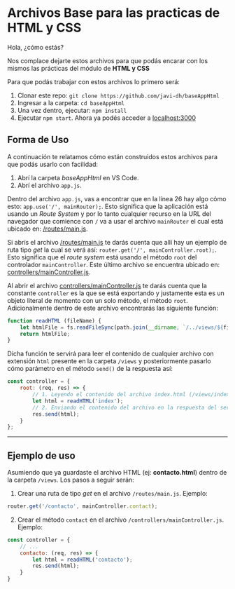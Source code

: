 # Archivos Base para las practicas de HTML y CSS

Hola, ¿cómo estás?

Nos complace dejarte estos archivos para que podás encarar con los mismos las prácticas del módulo de **HTML y CSS**

Para que podás trabajar con estos archivos lo primero será:

1. Clonar este repo: `git clone https://github.com/javi-dh/baseAppHtml`
2. Ingresar a la carpeta: `cd baseAppHtml` 
3. Una vez dentro, ejecutar: `npm install`
4. Ejecutar `npm start`. Ahora ya podés acceder a [localhost:3000](http://localhost:3000)

## Forma de Uso

A continuación te relatamos cómo están construidos estos archivos para que podás usarlo con facilidad:

1. Abrí la carpeta *baseAppHtml* en VS Code.
2. Abrí el archivo `app.js`.

Dentro del archivo `app.js`, vas a encontrar que en la línea 26 hay algo cómo esto: `app.use('/', mainRouter);`. Esto significa que la aplicación está usando un *Route System* y por lo tanto cualquier recurso en la URL del navegador que comience con `/` va a usar el archivo `mainRouter` el cual está ubicado en: [/routes/main.js](/routes/main.js).

Si abrís el archivo [/routes/main.js](/routes/main.js) te darás cuenta que allí hay un ejemplo de ruta tipo *get* la cual se verá así: `router.get('/', mainController.root);`. Esto significa que el *route system* está usando el método `root` del controlador `mainController`. Este último archivo se encuentra ubicado en: [controllers/mainController.js](controllers/mainController.js).

Al abrir el archivo [controllers/mainController.js](controllers/mainController.js) te darás cuenta que la constante `controller` es la que se está exportando y justamente esta es un objeto literal de momento con un solo método, el método `root`. Adicionalmente dentro de este archivo encontrarás las siguiente función:

```js
function readHTML (fileName) {
	let htmlFile = fs.readFileSync(path.join(__dirname, `/../views/${fileName}.html`), 'utf-8');
	return htmlFile;
}
```

Dicha función te servirá para leer el contenido de cualquier archivo con extensión `html` presente en la carpeta `/views` y posteriormente pasarlo cómo parámetro en el método `send()` de la respuesta así:

```js
const controller = {
	root: (req, res) => {
		// 1. Leyendo el contenido del archivo index.html (/views/index.html)
		let html = readHTML('index'); 
		// 2. Enviando el contenido del archivo en la respuesta del servidor
		res.send(html);
	}
};
```

---

## Ejemplo de uso

Asumiendo que ya guardaste el archivo HTML (ej: **contacto.html**) dentro de la carpeta `/views`. Los pasos a seguir serán:

1. Crear una ruta de tipo *get* en el archivo `/routes/main.js`. Ejemplo:
```js
router.get('/contacto', mainController.contact);
```

2. Crear el método `contact` en el archivo `/controllers/mainController.js`. Ejemplo:
```js
const controller = {
	// ...
	contacto: (req, res) => {
		let html = readHTML('contacto');
		res.send(html);
	}
}
```